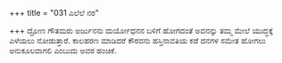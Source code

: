 +++
title = "031 ಎಲೆಲೆ ನರ"

+++
ದ್ರೋಣ ಗೌತಮರು ಅರ್ಜುನನು ದುರ್ಯೋಧನನ ಬಳಿಗೆ ಹೋಗದಂತೆ ಅವನನ್ನು ತಮ್ಮ ಮೇಲೆ ಯುದ್ಧಕ್ಕೆ ಎಳೆಯಲು ನೋಡುತ್ತಾರೆ. ಕಾಲಹರಣ ಮಾಡಿದರೆ ಕೌರವನು ಹಸ್ತಿನಾವತಿಯ ಕಡೆ ದನಗಳ ಸಮೇತ ಹೋಗಲು ಅನುಕೂಲವಾಗಲಿ ಎಂಬುದು ಅವರ ಹಂಚಿಕೆ.